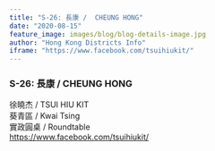 ```yaml
---
title: "S-26: 長康 /  CHEUNG HONG"
date: "2020-08-15"
feature_image: images/blog/blog-details-image.jpg
author: "Hong Kong Districts Info"
iframe: "https://www.facebook.com/tsuihiukit/"
---
```


### S-26: 長康 /  CHEUNG HONG  
徐曉杰 /  TSUI HIU KIT  
葵青區 / Kwai Tsing  
實政圓桌 /  Roundtable  
https://www.facebook.com/tsuihiukit/
